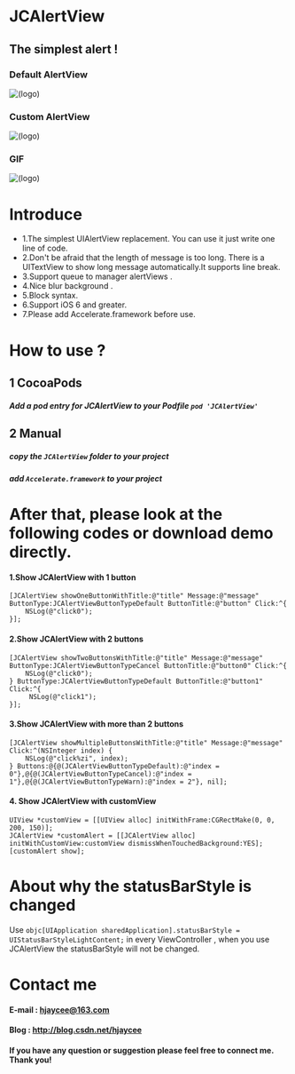 # JCAlertView

## The simplest alert !

### Default AlertView

![(logo)](http://img1.ph.126.net/hN1Ly3hgo0LT40vkoTThKg==/48976645965723676.jpg)

### Custom AlertView

![(logo)](http://img0.ph.126.net/jU26nZ3x_6L6cdTq3eeNOg==/6630823674119991789.jpg)

### GIF

![(logo)](http://img2.ph.126.net/2vE7asm56mgVAMrRGCzGfg==/6630431148468152504.gif)

# Introduce

* 1.The simplest UIAlertView replacement. You can use it just write one line of code.
* 2.Don't be afraid that the length of message is too long. There is a UITextView to show long message automatically.It supports line break.
* 3.Support queue to manager alertViews .
* 4.Nice blur background .
* 5.Block syntax.
* 6.Support iOS 6 and greater.
* 7.Please add Accelerate.framework before use.

# How to use ?

## 1 CocoaPods

##### Add a pod entry for JCAlertView to your Podfile `pod 'JCAlertView'`

## 2 Manual

##### copy the `JCAlertView` folder to your project

##### add `Accelerate.framework` to your project


# After that, please look at the following codes or download demo directly.

#### 1.Show JCAlertView with 1 button
```objc
[JCAlertView showOneButtonWithTitle:@"title" Message:@"message" ButtonType:JCAlertViewButtonTypeDefault ButtonTitle:@"button" Click:^{
    NSLog(@"click0");
}];
```
#### 2.Show JCAlertView with 2 buttons
```objc
[JCAlertView showTwoButtonsWithTitle:@"title" Message:@"message" ButtonType:JCAlertViewButtonTypeCancel ButtonTitle:@"button0" Click:^{
    NSLog(@"click0");
} ButtonType:JCAlertViewButtonTypeDefault ButtonTitle:@"button1" Click:^{
     NSLog(@"click1");
}];
```

#### 3.Show JCAlertView with more than 2 buttons
```objc
[JCAlertView showMultipleButtonsWithTitle:@"title" Message:@"message" Click:^(NSInteger index) {
    NSLog(@"click%zi", index);
} Buttons:@{@(JCAlertViewButtonTypeDefault):@"index = 0"},@{@(JCAlertViewButtonTypeCancel):@"index = 1"},@{@(JCAlertViewButtonTypeWarn):@"index = 2"}, nil];
```

#### 4. Show JCAlertView with customView
```objc
UIView *customView = [[UIView alloc] initWithFrame:CGRectMake(0, 0, 200, 150)];
JCAlertView *customAlert = [[JCAlertView alloc] initWithCustomView:customView dismissWhenTouchedBackground:YES];
[customAlert show];
```

# About why the statusBarStyle is changed

Use ```objc[UIApplication sharedApplication].statusBarStyle = UIStatusBarStyleLightContent;``` in every ViewController
, when you use JCAlertView the statusBarStyle will not be changed.


# Contact me

#### E-mail : hjaycee@163.com
#### Blog : http://blog.csdn.net/hjaycee
#### If you have any question or suggestion please feel free to connect me. Thank you!
